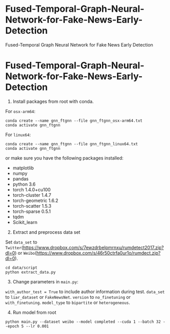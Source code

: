 # Fused-Temporal-Graph-Neural-Network-for-Fake-News-Early-Detection
Fused-Temporal Graph Neural Network for Fake News Early Detection
# Fused-Temporal-Graph-Neural-Network-for-Fake-News-Early-Detection

1. Install packages from root with conda. 

For `osx-arm64`:
```
conda create --name gnn_ftgnn --file gnn_ftgnn_osx-arm64.txt
conda activate gnn_ftgnn
```

For `linux64`:
```
conda create --name gnn_ftgnn --file gnn_ftgnn_linux64.txt
conda activate gnn_ftgnn
```

or make sure you have the following packages installed:

* matplotlib
* numpy
* pandas
* python 3.6
* torch 1.4.0+cu100
* torch-cluster 1.4.7
* torch-geometric 1.6.2
* torch-scatter 1.5.3
* torch-sparse 0.5.1
* tqdm
* Scikit_learn
  
2. Extract and preprocess data set

Set `data_set` to `Twitter`(https://www.dropbox.com/s/7ewzdrbelpmrnxu/rumdetect2017.zip?dl=0) or `Weibo`(https://www.dropbox.com/s/46r50ctrfa0ur1o/rumdect.zip?dl=0).

```
cd data/script
python extract_data.py
```

3. Change parameters in `main.py`:

  `with_author_test = True` to include author information during test.
  `data_set` to `liar_dataset` or `FakeNewsNet`.
  `version` to `no_finetuning` or `with_finetuning`.
  `model_type` to `bipartite` or `heterogeneous`. 

4. Run model from root
```
python main.py --dataset weibo --model completed --cuda 1 --batch 32 --epoch 5 --lr 0.001
```

